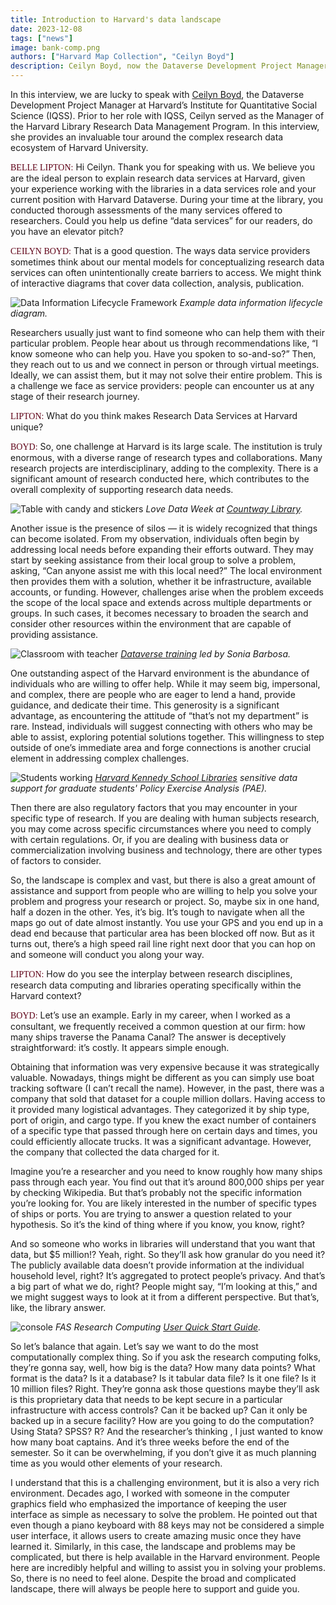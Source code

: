 ```yaml
---
title: Introduction to Harvard's data landscape
date: 2023-12-08
tags: ["news"]
image: bank-comp.png
authors: ["Harvard Map Collection", "Ceilyn Boyd"]
description: Ceilyn Boyd, now the Dataverse Development Project Manager, illuminates us with her over twelve years of experience in research data management at Harvard Libraries.
---
```


In this interview, we are lucky to speak with [Ceilyn Boyd](https://www.iq.harvard.edu/people/ceilyn-boyd), the Dataverse Development Project Manager at Harvard’s Institute for Quantitative Social Science (IQSS). Prior to her role with IQSS, Ceilyn served as the Manager of the Harvard Library Research Data Management Program. In this interview, she provides an invaluable tour around the complex research data ecosystem of Harvard University.


<span style="font-family:lorabold;color:#5f0217;">BELLE LIPTON:</span> Hi Ceilyn. Thank you for speaking with us. We believe you are the ideal person to explain research data services at Harvard, given your experience working with the libraries in a data services role and your current position with Harvard Dataverse. During your time at the library, you conducted thorough assessments of the many services offered to researchers. Could you help us define “data services” for our readers, do you have an elevator pitch?

<span style="font-family:lorabold;color:#5f0217;">CEILYN BOYD:</span> That is a good question. The ways data service providers sometimes think about our mental models for conceptualizing research data services can often unintentionally create barriers to access. We might think of interactive diagrams that cover data collection, analysis, publication.


![Data Information Lifecycle Framework](media/dilf.png)
*Example data information lifecycle diagram.*

Researchers usually just want to find someone who can help them with their particular problem. People hear about us through recommendations like, “I know someone who can help you. Have you spoken to so-and-so?” Then, they reach out to us and we connect in person or through virtual meetings. Ideally, we can assist them, but it may not solve their entire problem. This is a challenge we face as service providers: people can encounter us at any stage of their research journey.

<span style="font-family:lorabold;color:#5f0217;">LIPTON:</span> What do you think makes Research Data Services at Harvard unique?


<span style="font-family:lorabold;color:#5f0217;">BOYD:</span> So, one challenge at Harvard is its large scale. The institution is truly enormous, with a diverse range of research types and collaborations. Many research projects are interdisciplinary, adding to the complexity. There is a significant amount of research conducted here, which contributes to the overall complexity of supporting research data needs.


![Table with candy and stickers](media/lovedataweek.jpeg)
*Love Data Week at [Countway Library](https://hlrdm.library.harvard.edu/?_gl=1*bw8cgf*_ga*MjAzMTA2OTU0Mi4xNjY3NTAwMTIx*_ga_3CXC97RWEK*MTcwMDI1NTkwOC4yOC4wLjE3MDAyNTU5MDguNjAuMC4w).*

Another issue is the presence of silos — it is widely recognized that things can become isolated. From my observation, individuals often begin by addressing local needs before expanding their efforts outward. They may start by seeking assistance from their local group to solve a problem, asking, “Can anyone assist me with this local need?” The local environment then provides them with a solution, whether it be infrastructure, available accounts, or funding. However, challenges arise when the problem exceeds the scope of the local space and extends across multiple departments or groups. In such cases, it becomes necessary to broaden the search and consider other resources within the environment that are capable of providing assistance.

![Classroom with teacher](media/dataverse-training.jpeg)
*[Dataverse training](https://projects.iq.harvard.edu/dataverse-community-meeting/media-gallery/detail/469731/2954871) led by Sonia Barbosa.*

One outstanding aspect of the Harvard environment is the abundance of individuals who are willing to offer help. While it may seem big, impersonal, and complex, there are people who are eager to lend a hand, provide guidance, and dedicate their time. This generosity is a significant advantage, as encountering the attitude of “that’s not my department” is rare. Instead, individuals will suggest connecting with others who may be able to assist, exploring potential solutions together. This willingness to step outside of one’s immediate area and forge connections is another crucial element in addressing complex challenges.

![Students working](media/pae.png)
*[Harvard Kennedy School Libraries](https://mapping.share.library.harvard.edu/posts/potterbusch/) sensitive data support for graduate students' Policy Exercise Analysis (PAE).*

Then there are also regulatory factors that you may encounter in your specific type of research. If you are dealing with human subjects research, you may come across specific circumstances where you need to comply with certain regulations. Or, if you are dealing with business data or commercialization involving business and technology, there are other types of factors to consider.

So, the landscape is complex and vast, but there is also a great amount of assistance and support from people who are willing to help you solve your problem and progress your research or project. So, maybe six in one hand, half a dozen in the other. Yes, it’s big. It’s tough to navigate when all the maps go out of date almost instantly. You use your GPS and you end up in a dead end because that particular area has been blocked off now. But as it turns out, there’s a high speed rail line right next door that you can hop on and someone will conduct you along your way.



<span style="font-family:lorabold;color:#5f0217;">LIPTON:</span> How do you see the interplay between research disciplines, research data computing and libraries operating specifically within the Harvard context?

<span style="font-family:lorabold;color:#5f0217;">BOYD:</span> Let’s use an example. Early in my career, when I worked as a consultant, we frequently received a common question at our firm: how many ships traverse the Panama Canal? The answer is deceptively straightforward: it’s costly. It appears simple enough.

Obtaining that information was very expensive because it was strategically valuable. Nowadays, things might be different as you can simply use boat tracking software (I can’t recall the name). However, in the past, there was a company that sold that dataset for a couple million dollars. Having access to it provided many logistical advantages. They categorized it by ship type, port of origin, and cargo type. If you knew the exact number of containers of a specific type that passed through here on certain days and times, you could efficiently allocate trucks. It was a significant advantage. However, the company that collected the data charged for it.

Imagine you’re a researcher and you need to know roughly how many ships pass through each year. You find out that it’s around 800,000 ships per year by checking Wikipedia. But that’s probably not the specific information you’re looking for. You are likely interested in the number of specific types of ships or ports. You are trying to answer a question related to your hypothesis. So it’s the kind of thing where if you know, you know, right?

And so someone who works in libraries will understand that you want that data, but $5 million!? Yeah, right. So they’ll ask how granular do you need it? The publicly available data doesn’t provide information at the individual household level, right? It’s aggregated to protect people’s privacy. And that’s a big part of what we do, right? People might say, “I’m looking at this,” and we might suggest ways to look at it from a different perspective. But that’s, like, the library answer.


![console](media/fas-rc.png)
*FAS Research Computing [User Quick Start Guide](https://docs.rc.fas.harvard.edu/kb/quickstart-guide/).*

So let’s balance that again. Let’s say we want to do the most computationally complex thing. So if you ask the research computing folks, they’re gonna say, well, how big is the data? How many data points? What format is the data? Is it a database? Is it tabular data file? Is it one file? Is it 10 million files? Right. They’re gonna ask those questions maybe they’ll ask is this proprietary data that needs to be kept secure in a particular infrastructure with access controls? Can it be backed up? Can it only be backed up in a secure facility? How are you going to do the computation? Using Stata? SPSS? R? And the researcher’s thinking , I just wanted to know how many boat captains. And it’s three weeks before the end of the semester. So it can be overwhelming, if you don’t give it as much planning time as you would other elements of your research.

I understand that this is a challenging environment, but it is also a very rich environment. Decades ago, I worked with someone in the computer graphics field who emphasized the importance of keeping the user interface as simple as necessary to solve the problem. He pointed out that even though a piano keyboard with 88 keys may not be considered a simple user interface, it allows users to create amazing music once they have learned it. Similarly, in this case, the landscape and problems may be complicated, but there is help available in the Harvard environment. People here are incredibly helpful and willing to assist you in solving your problems. So, there is no need to feel alone. Despite the broad and complicated landscape, there will always be people here to support and guide you.



